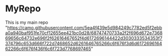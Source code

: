 # MyRepo
This is my main repo 
"https://camo.githubusercontent.com/5ea4f439e5d984249c7782ed5f2ebba0a940baf951fe70cf12655ee421bc0d28/68747470733a2f2f696d672e736869656c64732e696f2f62616467652f4d6172696144422d3030333534353f7374796c653d666f722d7468652d6261646765266c6f676f3d6d617269616462266c6f676f436f6c6f723d7768697465"
